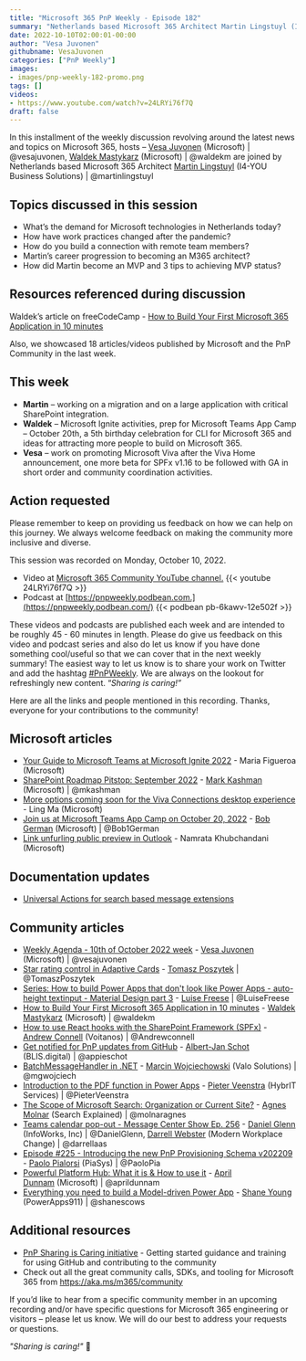 ```yaml
---
title: "Microsoft 365 PnP Weekly - Episode 182"
summary: "Netherlands based Microsoft 365 Architect Martin Lingstuyl (I4-YOU Business Solutions) joins Microsoft’s Vesa Juvonen and Waldek Mastykarz in a discussion about business climate and connecting with remote workers in Netherlands, career progression and MVP attainment. 18 articles/videos by Microsoft/Community are highlighted."
date: 2022-10-10T02:00:01-00:00
author: "Vesa Juvonen"
githubname: VesaJuvonen
categories: ["PnP Weekly"]
images:
- images/pnp-weekly-182-promo.png
tags: []
videos:
- https://www.youtube.com/watch?v=24LRYi76f7Q
draft: false
---
```

 
In this installment of the weekly discussion revolving around the latest news and topics on Microsoft 365, hosts – [Vesa Juvonen](http://twitter.com/vesajuvonen) (Microsoft) \| @vesajuvonen, [Waldek Mastykarz](http://twitter.com/waldekm) (Microsoft) \| @waldekm are joined by Netherlands based Microsoft 365 Architect [Martin Lingstuyl](https://twitter.com/martinlingstuyl) (I4-YOU Business Solutions) \| @martinlingstuyl


## Topics discussed in this session

* What’s the demand for Microsoft technologies in Netherlands today?
* How have work practices changed after the pandemic?
* How do you build a connection with remote team members?
* Martin’s career progression to becoming an M365 architect?
* How did Martin become an MVP and 3 tips to achieving MVP status?

## Resources referenced during discussion

Waldek’s article on freeCodeCamp - [How to Build Your First Microsoft 365 Application in 10 minutes](https://www.freecodecamp.org/news/author/waldek/)

Also, we showcased 18 articles/videos published by Microsoft and the PnP Community in the last week.

## This week

* **Martin** – working on a migration and on a large application with critical SharePoint integration.
* **Waldek** – Microsoft Ignite activities, prep for Microsoft Teams App Camp – October 20th, a 5th birthday celebration for CLI for Microsoft 365 and ideas for attracting more people to build on Microsoft 365.
* **Vesa** – work on promoting Microsoft Viva after the Viva Home announcement, one more beta for SPFx v1.16 to be followed with GA in short order and community coordination activities.

## Action requested

Please remember to keep on providing us feedback on how we can help on this journey. We always welcome feedback on making the community more inclusive and diverse.

This session was recorded on Monday, October 10, 2022.

*   Video at [Microsoft 365 Community YouTube channel.](https://aka.ms/m365pnp-videos)
    {{< youtube 24LRYi76f7Q >}}
*   Podcast at [https://pnpweekly.podbean.com.](https://pnpweekly.podbean.com/) 
    {{< podbean pb-6kawv-12e502f >}}   

These videos and podcasts are published each week and are intended to be roughly 45 - 60 minutes in length.  Please do give us feedback on this video and podcast series and also do let us know if you have done something cool/useful so that we can cover that in the next weekly summary! The easiest way to let us know is to share your work on Twitter and add the hashtag [#PnPWeekly](https://twitter.com/search?q=%23pnpweekly). We are always on the lookout for refreshingly new content. “_Sharing is caring!”_ 

Here are all the links and people mentioned in this recording. Thanks, everyone for your contributions to the community!

## Microsoft articles

* [Your Guide to Microsoft Teams at Microsoft Ignite 2022](https://techcommunity.microsoft.com/t5/microsoft-teams-blog/your-guide-to-microsoft-teams-at-microsoft-ignite-2022/ba-p/3614153) - Maria Figueroa (Microsoft)
* [SharePoint Roadmap Pitstop: September 2022](https://techcommunity.microsoft.com/t5/microsoft-sharepoint-blog/sharepoint-roadmap-pitstop-september-2022/ba-p/3644614) - [Mark Kashman](https://twitter.com/mkashman) (Microsoft) | @mkashman
* [More options coming soon for the Viva Connections desktop experience](https://techcommunity.microsoft.com/t5/microsoft-viva-blog/more-options-coming-soon-for-the-viva-connections-desktop/ba-p/3644419) - Ling Ma (Microsoft)
* [Join us at Microsoft Teams App Camp on October 20, 2022](https://devblogs.microsoft.com/microsoft365dev/join-us-at-microsoft-teams-app-camp-on-october-20-2022/) - [Bob German](https://twitter.com/Bob1German) (Microsoft) | @Bob1German
* [Link unfurling public preview in Outlook](https://devblogs.microsoft.com/microsoft365dev/link-unfurling-public-preview-in-outlook/) - Namrata Khubchandani (Microsoft)

## Documentation updates

* [Universal Actions for search based message extensions](https://learn.microsoft.com/microsoftteams/platform/messaging-extensions/how-to/search-commands/universal-actions-for-search-based-message-extensions?referrer=whats.new.rssfeed)

## Community articles

* [Weekly Agenda - 10th of October 2022 week](https://pnp.github.io/blog/weekly-agenda/22-10-10/) - [Vesa Juvonen](https://twitter.com/vesajuvonen) (Microsoft) | @vesajuvonen
* [Star rating control in Adaptive Cards](https://pnp.github.io/blog/post/star-rating-control-adaptive-cards/) - [Tomasz Poszytek](https://twitter.com/TomaszPoszytek) | @TomaszPoszytek
* [Series: How to build Power Apps that don't look like Power Apps - auto-height textinput - Material Design part 3](https://pnp.github.io/blog/post/how-to-build-an-auto-height-textinput-component-for-power-apps.md/) - [Luise Freese](https://twitter.com/LuiseFreese) | @LuiseFreese
* [How to Build Your First Microsoft 365 Application in 10 minutes](https://www.freecodecamp.org/news/build-microsoft-365-application-in-10-minutes/) - [Waldek Mastykarz](https://twitter.com/waldekm) (Microsoft) | @waldekm
* [How to use React hooks with the SharePoint Framework (SPFx)](https://www.andrewconnell.com/blog/how-to-use-react-hooks-with-sharepoint-framework-spfx-projects/) - [Andrew Connell](https://twitter.com/andrewconnell) (Voitanos) | @Andrewconnell
* [Get notified for PnP updates from GitHub](https://www.cloudappie.nl/notified-pnp-updates-github/) - [Albert-Jan Schot](https://twitter.com/appieschot) (BLIS.digital) | @appieschot
* [BatchMessageHandler in .NET](https://mgwdevcom.wordpress.com/2022/10/04/batchmessagehandler-in-net/) - [Marcin Wojciechowski](https://twitter.com/mgwojciech) (Valo Solutions) | @mgwojciech
* [Introduction to the PDF function in Power Apps](https://sharepains.com/2022/10/07/introduction-pdf-function-in-power-apps/) - [Pieter Veenstra](https://twitter.com/PieterVeenstra) (HybrIT Services) | @PieterVeenstra
* [The Scope of Microsoft Search: Organization or Current Site?](https://searchexplained.com/scope-of-microsoft-search-organization-or-current-site/) - [Agnes Molnar](https://twitter.com/molnaragnes) (Search Explained) | @molnaragnes
* [Teams calendar pop-out - Message Center Show Ep. 256](https://regarding365.com/teams-calendar-pop-out-d44866b3a7cf) - [Daniel Glenn](https://twitter.com/DanielGlenn) (InfoWorks, Inc) | @DanielGlenn, [Darrell Webster](http://twitter.com/darrellaas) (Modern Workplace Change) | @darrellaas
* [Episode #225 - Introducing the new PnP Provisioning Schema v202209](https://www.youtube.com/watch?v=8HluJ1JML-4) - [Paolo Pialorsi](https://twitter.com/PaoloPia) (PiaSys) | @PaoloPia
* [Powerful Platform Hub: What it is & How to use it](https://www.youtube.com/watch?v=YRQkmMKWwqg) - [April Dunnam](https://twitter.com/aprildunnam) (Microsoft) | @aprildunnam
* [Everything you need to build a Model-driven Power App](https://www.youtube.com/watch?v=KFjJ97dKzO8) - [Shane Young](https://twitter.com/ShanesCows) (PowerApps911) | @shanescows
  
## Additional resources

* [PnP Sharing is Caring initiative](https://aka.ms/sharing-is-caring) - Getting started guidance and training for using GitHub and contributing to the community
* Check out all the great community calls, SDKs, and tooling for Microsoft 365 from <https://aka.ms/m365/community>

If you’d like to hear from a specific community member in an upcoming recording and/or have specific questions for Microsoft 365 engineering or visitors – please let us know. We will do our best to address your requests or questions.

_"Sharing is caring!"_ 🧡

